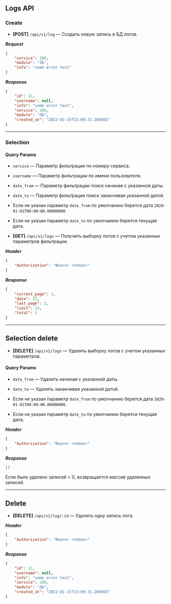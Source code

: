 ## Logs API

### Create

- **[POST]** `/api/v1/log` — Создать новую запись в БД логов.


***Request***

```json
{
    "service": 200,
    "module": "db",
    "info": "some error text"
}
```

***Response***

```json
{
    "id": 11,
    "username": null,
    "info": "some error text",
    "service": 200,
    "module": "db",
    "created_at": "2022-01-15T15:09:31.28989Z"
}
```

<hr>

### Selection

#### Query Params

- `service` — Параметр фильтрации по номеру сервиса.
- `username` — Параметр фильтрации по имени пользователя.
- `date_from` — Параметр фильтрации поиск начиная с указанной даты.
- `date_to` — Параметр фильтрации поиск заканчивая указанной датой.

- Если не указан параметр `date_from` по умолчанию берется дата `2020-01-01T00:00:00.00000000`.
- Если не указан параметр `date_to` по умолчанию берется текущая дата.


- **[GET]** `/api/v1/logs` — Получить выборку логов с учетом указанных параметров фильтрации.

***Header***

```json
{
    "Authorization": "Bearer <token>"
}
```

***Response***

```json
{
    "current_page": 1,
    "data": [],
    "last_page": 2,
    "limit": 15,
    "total": 1
}
```

<hr>

## Selection delete

- **[DELETE]** `/api/v1/logs` — Удалить выборку логов с учетом указанных параметров.

#### Query Params

- `date_from` — Удалить начиная с указанной даты.
- `date_to` — Удалить заканчивая указанной датой.

- Если не указан параметр `date_from` по умолчанию берется дата `2020-01-01T00:00:00.00000000`.
- Если не указан параметр `date_to` по умолчанию берется текущая дата.

***Header***

```json
{
    "Authorization": "Bearer <token>"
}
```

***Response***
```json
[]
```

Если было удалено записей > 0, возвращается массив удаленных записей.

<hr>

## Delete

- **[DELETE]** `/api/v1/log/:id` — Удалить одну запись лога.

***Header***

```json
{
    "Authorization": "Bearer <token>"
}
```

***Response***

```json
{
    "id": 11,
    "username": null,
    "info": "some error text",
    "service": 200,
    "module": "db",
    "created_at": "2022-01-15T15:09:31.28989Z"
}
```